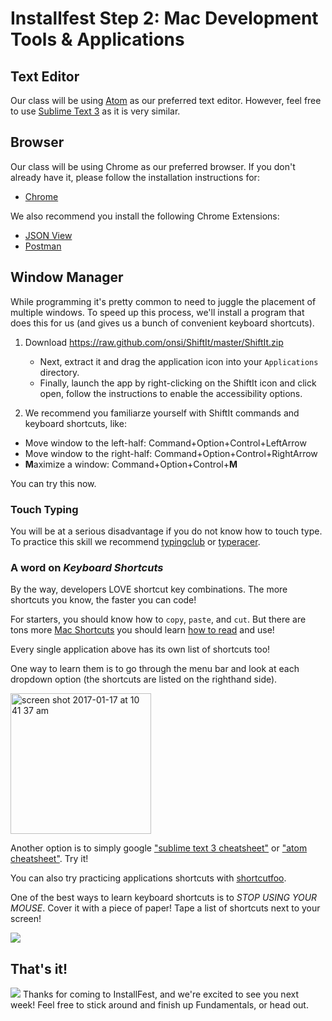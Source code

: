 # Installfest Step 2: Mac Development Tools & Applications

## Text Editor

Our class will be using [Atom](editor-atom.md) as our preferred text editor. However, feel free to use [Sublime Text 3](editor-sublime-text-3.md) as it is very similar.

## Browser
Our class will be using Chrome as our preferred browser. If you don't already have it, please follow the installation instructions for:

* [Chrome](https://support.google.com/chrome/answer/95346?hl=en)

We also recommend you install the following Chrome Extensions:

* <a href="https://chrome.google.com/webstore/detail/jsonview/chklaanhfefbnpoihckbnefhakgolnmc" target="_blank">JSON View</a>
* <a href="http://www.getpostman.com/" target="_blank">Postman</a>

## Window Manager

While programming it's pretty common to need to juggle the placement of multiple windows. To speed up this process, we'll install a program that does this for us (and gives us a bunch of convenient keyboard shortcuts).

1. Download https://raw.github.com/onsi/ShiftIt/master/ShiftIt.zip
    * Next, extract it and drag the application icon into your `Applications` directory.
    * Finally, launch the app by right-clicking on the ShiftIt icon and click open, follow the instructions to enable the accessibility options.

2. We recommend you familiarze yourself with ShiftIt commands and keyboard shortcuts, like:
* Move window to the left-half: Command+Option+Control+LeftArrow
* Move window to the right-half: Command+Option+Control+RightArrow
* **M**aximize a window: Command+Option+Control+**M**

You can try this now.

### Touch Typing
You will be at a serious disadvantage if you do not know how to touch type. To practice this skill we recommend [typingclub](typingclub.com) or [typeracer](http://play.typeracer.com/).

### A word on *Keyboard Shortcuts*

By the way, developers LOVE shortcut key combinations. The more shortcuts you know, the faster you can code!

For starters, you should know how to `copy`, `paste`, and `cut`. But there are tons more [Mac Shortcuts](https://duckduckgo.com/?q=mac+keyboard+shortcuts&ia=cheatsheet&iax=1) you should learn [how to read](https://support.apple.com/en-us/HT201236) and use!

Every single application above has its own list of shortcuts too!

One way to learn them is to go through the menu bar and look at each dropdown option (the shortcuts are listed on the righthand side).

<img width="225" alt="screen shot 2017-01-17 at 10 41 37 am" src="https://cloud.githubusercontent.com/assets/1489337/22034623/af02d68e-dca1-11e6-85ec-8457a7defbc4.png">

Another option is to simply google ["sublime text 3 cheatsheet"](https://www.google.com/search?q=sublime+text+3+cheatsheet&tbm=isch) or ["atom cheatsheet"](https://www.google.com/search?tbm=isch&q=atom+cheat+sheet). Try it!

You can also try practicing applications shortcuts with [shortcutfoo](https://www.shortcutfoo.com/app/dojos/atom-mac).

One of the best ways to learn keyboard shortcuts is to _STOP USING YOUR MOUSE_. Cover it with a piece of paper! Tape a list of shortcuts next to your screen!

![](https://m.popkey.co/80a186/wqdmb.gif)

## That's it!
![](http://i.giphy.com/3otPoS81loriI9sO8o.gif)
Thanks for coming to InstallFest, and we're excited to see you next week! Feel free to stick around and finish up Fundamentals, or head out.
